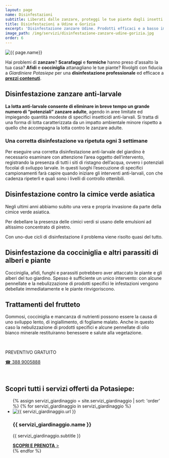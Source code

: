 ```yaml
---
layout: page
name: Disinfestazioni
subtitle: Liberati dalle zanzare, proteggi le tue piante dagli insetti.
title: Disinfestazioni a Udine e Gorizia
excerpt: 'Disinfestazione zanzare Udine. Prodotti efficaci e a basso impatto ambientale contro le zanzare e altri insetti.'
image_path: /img/servizi/disinfestazione-zanzare-udine-gorizia.jpg
order: 6
---
```

<img src="{{ page.image_path }}" alt="{{ page.name}}" title="{{ page.name }}"/>

Hai problemi di **zanzare**? **Scarafaggi** e **formiche** hanno preso d'assalto la tua casa? **Afidi** e **cocciniglia** attanagliano le tue piante? Rivolgiti con fiducia a *Giardiniere Potasiepe* per una **disinfestazione professionale** ed efficace a **[prezzi contenuti](/prezzi/ "Vedi i prezzi in dettaglio")**.

## Disinfestazione zanzare anti-larvale

**La lotta anti-larvale consente di eliminare in breve tempo un grande numero di “potenziali” zanzare adulte**, agendo in aree limitate ed impiegando quantità modeste di specifici insetticidi anti-larvali. Si tratta di una forma di lotta caratterizzata da un impatto ambientale minore rispetto a quello che accompagna la lotta contro le zanzare adulte.

### Una corretta disinfestazione va ripetuta ogni 3 settimane

Per eseguire una corretta disinfestazione anti-larvale del giardino è necessario esaminare con attenzione l’area oggetto dell’intervento, registrando la presenza di tutti i siti di ristagno dell’acqua, ovvero i potenziali focolai di sviluppo larvale. In questi luoghi l’esecuzione di specifici campionamenti farà capire quando iniziare gli interventi anti-larvali, con che cadenza ripeterli e quali sono i livelli di controllo ottenibili.

## Disinfestazione contro la cimice verde asiatica

Negli ultimi anni abbiamo subito una vera e propria invasione da parte della cimice verde asiatica.

Per debellare la presenza delle cimici verdi si usano delle emulsioni ad altissimo concentrato di piretro.

Con uno-due cicli di disinfestazione il problema viene risolto quasi del tutto.

## Disinfestazione da cocciniglia e altri parassiti di alberi e piante

Cocciniglia, afidi, funghi e parassiti potrebbero aver attaccato le piante e gli alberi del tuo giardino. Spesso è sufficiente un unico intervento: con alcune pennellate e la nebulizzazione di prodotti specifici le infestazioni vengono debellate immediatamente e le piante rinvigoriscono.

## Trattamenti del frutteto

Gommosi, cocciniglia e mancanza di nutrienti possono essere la causa di uno sviluppo lento, di ingiallimento, di fogliame malato. Anche in questo caso la nebulizzazione di prodotti specifici e alcune pennellate di olio bianco minerale restituiranno benessere e salute alla vegetazione.

<br/>
<div class="text-center">
  <p class="h3">PREVENTIVO GRATUITO</p>
  <a title="Chiama adesso per un preventivo gratuito e senza impegno" href="tel:+393889005888" class="button">&#9742; 388 9005888</a>
</div>
<br/><br/>

## Scopri tutti i servizi offerti da Potasiepe:

<div class="list-collection">
<ul>
  {% assign servizi_giardinaggio = site.servizi_giardinaggio | sort: 'order' %}
  {% for servizi_giardinaggio in servizi_giardinaggio %}
		<li>
      <img src="{% include relative-src.html src=servizi_giardinaggio.image_path %}" alt="{{ servizi_giardinaggio.url }}">
			<h3>{{ servizi_giardinaggio.name }}</h3>
      <p>{{ servizi_giardinaggio.subtitle }}</p>
			<a href="{{ site.baseurl }}{{ servizi_giardinaggio.url }}" title="{{ servizi_giardinaggio.url }}"><strong>SCOPRI E PRENOTA</strong> &gt;</a>
		</li>
	{% endfor %}
</ul>
</div>
